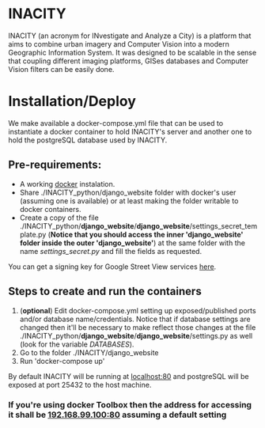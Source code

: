 # INACITY

INACITY (an acronym for INvestigate and Analyze a City) is a platform that aims to combine urban imagery and Computer Vision into a modern Geographic Information System. It was designed to be scalable in the sense that coupling different imaging platforms, GISes databases and Computer Vision filters can be easily done.

# Installation/Deploy

We make available a docker-compose.yml file that can be used to instantiate a docker container to hold INACITY's server and another one to hold the postgreSQL database used by INACITY.

## Pre-requirements:

- A working [docker](https://www.docker.com/) instalation.
- Share ./INACITY_python/django_website folder with docker's user (assuming one is available) or at least making the folder writable to docker containers.
- Create a copy of the file ./INACITY_python/**django_website**/**django_website**/settings_secret_template.py (**Notice that you should access the inner 'django_website' folder inside the outer 'django_website'**) at the same folder with the name *settings_secret.py* and fill the fields as requested.

You can get a signing key for Google Street View services [here](https://developers.google.com/maps/documentation/streetview/get-api-key).

## Steps to create and run the containers


1. (**optional**) Edit docker-compose.yml setting up exposed/published ports and/or database name/credentials. Notice that if database settings  are changed then it'll be necessary to make reflect those changes at the file ./INACITY_python/**django_website**/**django_website**/settings.py as well (look for the variable *DATABASES*).
2. Go to the folder ./INACITY/django_website
3. Run 'docker-compose up'

By default INACITY will be running at [localhost:80](http://localhost:80) and postgreSQL will be exposed at port 25432 to the host machine.

### If you're using docker Toolbox then the address for accessing it shall be [192.168.99.100:80](http://192.168.99.100:80) assuming a default setting
